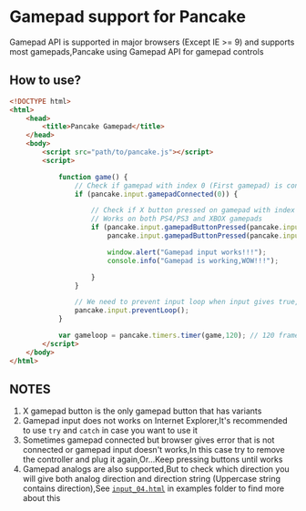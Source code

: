 # Gamepad support for Pancake
Gamepad API is supported in major browsers (Except IE >= 9) and supports most gamepads,Pancake using Gamepad API for gamepad controls

## How to use?
```html
<!DOCTYPE html>
<html>
    <head>
        <title>Pancake Gamepad</title>
    </head>
    <body>
        <script src="path/to/pancake.js"></script>
        <script>

            function game() {
                // Check if gamepad with index 0 (First gamepad) is connected
                if (pancake.input.gamepadConnected(0)) {

                    // Check if X button pressed on gamepad with index 0
                    // Works on both PS4/PS3 and XBOX gamepads
                    if (pancake.input.gamepadButtonPressed(pancake.input.button.XBOX_X,0) || 
                        pancake.input.gamepadButtonPressed(pancake.input.button.PLAYSTATION_X,0)) {

                        window.alert("Gamepad input works!!!");
                        console.info("Gamepad is working,WOW!!!");

                    }
                }

                // We need to prevent input loop when input gives true,Use this line below
                pancake.input.preventLoop();
            }

            var gameloop = pancake.timers.timer(game,120); // 120 frames per second
        </script>
    </body>
</html>
```

## NOTES
1. X gamepad button is the only gamepad button that has variants
2. Gamepad input does not works on Internet Explorer,It's recommended to use `try` and `catch` in case you want to use it
3. Sometimes gamepad connected but browser gives error that is not connected or gamepad input doesn't works,In this case try to remove the controller and plug it again,Or...Keep pressing buttons until works
4. Gamepad analogs are also supported,But to check which direction you will give both analog direction and direction string (Uppercase string contains direction),See [`input_04.html`](https://github.com/Rabios/Pancake/blob/master/examples/input_04.html) in examples folder to find more about this
